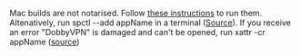 Mac builds are not notarised. Follow [these instructions](https://support.apple.com/en-gb/guide/mac-help/mh40616/mac) to run them.
Altenatively, run spctl --add appName in a terminal ([Source](https://osxdaily.com/2015/07/15/add-remove-gatekeeper-app-command-line-mac-os-x/)).
If you receive an error "DobbyVPN" is damaged and can't be opened, run xattr -cr appName ([source](https://www.youtube.com/watch?v=6fqzb4qpgcs))

